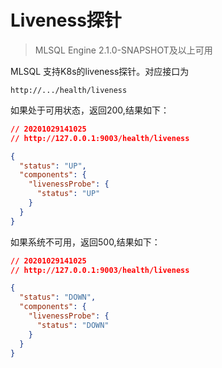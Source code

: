 # Liveness探针

> MLSQL Engine 2.1.0-SNAPSHOT及以上可用

MLSQL 支持K8s的liveness探针。对应接口为

```
http://.../health/liveness
```
如果处于可用状态，返回200,结果如下：

```json
// 20201029141025
// http://127.0.0.1:9003/health/liveness

{
  "status": "UP",
  "components": {
    "livenessProbe": {
      "status": "UP"
    }
  }
}
```

如果系统不可用，返回500,结果如下：

```json
// 20201029141025
// http://127.0.0.1:9003/health/liveness

{
  "status": "DOWN",
  "components": {
    "livenessProbe": {
      "status": "DOWN"
    }
  }
}
```

